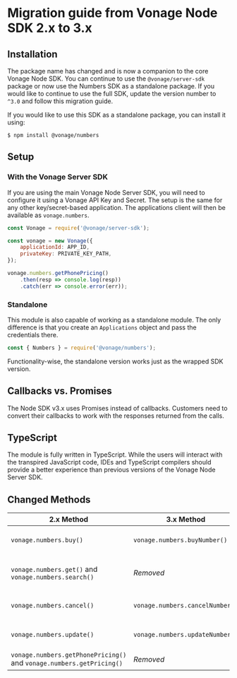 # Migration guide from Vonage Node SDK 2.x to 3.x

## Installation

The package name has changed and is now a companion to the core Vonage Node SDK. You can continue to use the `@vonage/server-sdk` package or now use the Numbers SDK as a standalone package. If you would like to continue to use the full SDK, update the version number to `^3.0` and follow this migration guide.

If you would like to use this SDK as a standalone package, you can install it using:

```console
$ npm install @vonage/numbers
```

## Setup

### With the Vonage Server SDK
If you are using the main Vonage Node Server SDK, you will need to configure it using a Vonage API Key and Secret. The setup is the same for any other key/secret-based application. The applications client will then be available as `vonage.numbers`.

```js
const Vonage = require('@vonage/server-sdk');

const vonage = new Vonage({
    applicationId: APP_ID,
    privateKey: PRIVATE_KEY_PATH,
});

vonage.numbers.getPhonePricing()
    .then(resp => console.log(resp))
    .catch(err => console.error(err));
```

### Standalone
This module is also capable of working as a standalone module. The only difference is that you create an `Applications` object and pass the credentials there.

```js
const { Numbers } = require('@vonage/numbers');
```

Functionality-wise, the standalone version works just as the wrapped SDK version.

## Callbacks vs. Promises

The Node SDK v3.x uses Promises instead of callbacks. Customers need to convert their callbacks to work with the responses returned from the calls. 

## TypeScript

The module is fully written in TypeScript. While the users will interact with the transpired JavaScript code, IDEs and TypeScript compilers should provide a better experience than previous versions of the Vonage Node Server SDK.

## Changed Methods

| 2.x Method | 3.x Method | Notes |
|----------------|---------------|-------|
| `vonage.numbers.buy()` | `vonage.numbers.buyNumber()` | The method now takes a `NumbersParams` object instead of individual parameters |
| `vonage.numbers.get()` and `vonage.numbers.search()`| _Removed_ | This method has been removed in favor of using `vonage.numbers.getOwnedNumbers()` or `vonage.numbers.getAvailableNumbers()` |
| `vonage.numbers.cancel()` |  `vonage.numbers.cancelNumber()` | This method has been renamed and now takes a `NumberParams` object instead of individual parameters |
| `vonage.numbers.update()` |  `vonage.numbers.updateNumber()` | This method has been renamed and now takes a `NumberParams` object instead of individual parameters |
| `vonage.numbers.getPhonePricing()` and `vonage.numbers.getPricing()` | _Removed_ |  These have been removed for the new `@vonage/pricing` package|